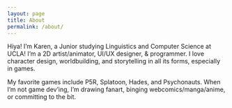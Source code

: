 ```yaml
---
layout: page
title: About
permalink: /about/
---
```


Hiya! I’m Karen, a Junior studying Linguistics and Computer Science at UCLA! I’m a 2D artist/animator, UI/UX designer, & programmer. I love character design, worldbuilding, and storytelling in all its forms, especially in games. 

My favorite games include P5R, Splatoon, Hades, and Psychonauts. When I’m not game dev’ing, I’m drawing fanart, binging webcomics/manga/anime, or committing to the bit.


